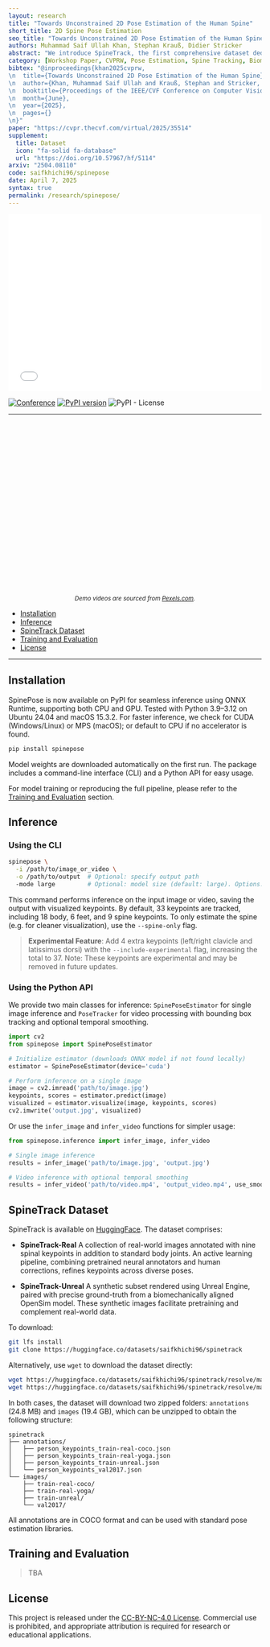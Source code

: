 ```yaml
---
layout: research
title: "Towards Unconstrained 2D Pose Estimation of the Human Spine"
short_title: 2D Spine Pose Estimation
seo_title: "Towards Unconstrained 2D Pose Estimation of the Human Spine"
authors: Muhammad Saif Ullah Khan, Stephan Krauß, Didier Stricker
abstract: "We introduce SpineTrack, the first comprehensive dataset dedicated to 2D spine pose estimation in unconstrained environments, addressing a critical gap in human pose analysis for sports and biomechanical applications. Existing pose datasets typically represent the spine with a single rigid segment, neglecting the detailed articulation required for precise analysis. To overcome this limitation, SpineTrack comprises two complementary components: SpineTrack-Real, a real-world dataset with high-fidelity spine annotations refined via an active learning pipeline, and SpineTrack-Unreal, a synthetic dataset generated using an Unreal Engine-based framework with accurate ground-truth labels. Additionally, we propose a novel biomechanical validation framework based on OpenSim to enforce anatomical consistency in the annotated keypoints. Complementing the dataset, our SpinePose model extends state-of-the-art body pose estimation networks through a teacher–student distillation approach and an anatomical regularization strategy, effectively incorporating detailed spine keypoints without sacrificing overall performance. Extensive experiments on standard benchmarks and sports-specific scenarios demonstrate that our approach significantly improves spine tracking accuracy while maintaining robust generalization."
category: [Workshop Paper, CVPRW, Pose Estimation, Spine Tracking, Biomechanics]
bibtex: "@inproceedings{khan2025cvprw,
\n  title={Towards Unconstrained 2D Pose Estimation of the Human Spine},
\n  author={Khan, Muhammad Saif Ullah and Krauß, Stephan and Stricker, Didier},
\n  booktitle={Proceedings of the IEEE/CVF Conference on Computer Vision and Pattern Recognition (CVPR) Workshops},
\n  month={June},
\n  year={2025},
\n  pages={}
\n}"
paper: "https://cvpr.thecvf.com/virtual/2025/35514"
supplement: 
  title: Dataset
  icon: "fa-solid fa-database"
  url: "https://doi.org/10.57967/hf/5114"
arxiv: "2504.08110"
code: saifkhichi96/spinepose
date: April 7, 2025
syntax: true
permalink: /research/spinepose/
---
```


<div style="width: 100%; max-width: 900px; margin: 0 auto;">
  <div style="position: relative; width: 100%; padding-bottom: 70%; height: 0; overflow: hidden;">
    <iframe 
      src="{{ '/assets/research/spinepose-poster.pdf' | relative_url }}" 
      style="position: absolute; top: 0; left: 0; width: 100%; height: 100%; border: none;"
      allowfullscreen
      loading="lazy"
    ></iframe>
  </div>
</div>

[![Conference](https://img.shields.io/badge/CVPRW-2025-blue.svg)](https://vap.aau.dk/cvsports/)
[![PyPI version](https://img.shields.io/pypi/v/spinepose.svg)](https://pypi.org/project/spinepose/)
![PyPI - License](https://img.shields.io/pypi/l/spinepose)

---
<div align="center">

<div style="display: flex; flex-wrap: nowrap; gap: 10px;">
  <div style="flex: 0 0 59%; display: flex; flex-direction: column; gap: 10px;">
    <div style="
      width: 100%;
      aspect-ratio: 16/9; 
      background: url({{ 'assets/images/research/spinepose/video1.gif' | relative_url }}) no-repeat center center;
      background-size: cover;
    ">
    </div>
    <div style="
      width: 100%;
      aspect-ratio: 16/9; 
      background: url({{ 'assets/images/research/spinepose/video2.gif' | relative_url }}) no-repeat center center;
      background-size: cover;
    ">
    </div>
  </div>
  <div style="
    flex: 0 0 38%;
    background: url({{ 'assets/images/research/spinepose/video3.gif' | relative_url }}) no-repeat center center; 
    background-size: cover;
    aspect-ratio: 4/5; /* Adjust ratio to your preference */
  ">
  </div>
</div>
<small align="center"><em>Demo videos are sourced from <a href="https://www.pexels.com/">Pexels.com</a>.</em></small>
</div>

- [Installation](#installation)
- [Inference](#inference)
- [SpineTrack Dataset](#spinetrack-dataset)
- [Training and Evaluation](#training-and-evaluation)
- [License](#license)

---

## Installation

SpinePose is now available on PyPI for seamless inference using ONNX Runtime, supporting both CPU and GPU. Tested with Python 3.9–3.12 on Ubuntu 24.04 and macOS 15.3.2. For faster inference, we check for CUDA (Windows/Linux) or MPS (macOS); or default to CPU if no accelerator is found.

```bash
pip install spinepose
```

Model weights are downloaded automatically on the first run. The package includes a command-line interface (CLI) and a Python API for easy usage.

For model training or reproducing the full pipeline, please refer to the [Training and Evaluation](#training-and-evaluation) section.

## Inference

### Using the CLI

```bash
spinepose \
  -i /path/to/image_or_video \
  -o /path/to/output  # Optional: specify output path
  -mode large         # Optional: model size (default: large). Options: small, medium, large, xlarge
```

This command performs inference on the input image or video, saving the output with visualized keypoints. By default, 33 keypoints are tracked, including 18 body, 6 feet, and 9 spine keypoints. To only estimate the spine (e.g. for cleaner visualization), use the `--spine-only` flag.

> **Experimental Feature**: Add 4 extra keypoints (left/right clavicle and latissimus dorsi) with the `--include-experimental` flag, increasing the total to 37. Note: These keypoints are experimental and may be removed in future updates.

### Using the Python API

We provide two main classes for inference: `SpinePoseEstimator` for single image inference and `PoseTracker` for video processing with bounding box tracking and optional temporal smoothing.

```python
import cv2
from spinepose import SpinePoseEstimator

# Initialize estimator (downloads ONNX model if not found locally)
estimator = SpinePoseEstimator(device='cuda')

# Perform inference on a single image
image = cv2.imread('path/to/image.jpg')
keypoints, scores = estimator.predict(image)
visualized = estimator.visualize(image, keypoints, scores)
cv2.imwrite('output.jpg', visualized)
```

Or use the `infer_image` and `infer_video` functions for simpler usage:

```python
from spinepose.inference import infer_image, infer_video

# Single image inference
results = infer_image('path/to/image.jpg', 'output.jpg')

# Video inference with optional temporal smoothing
results = infer_video('path/to/video.mp4', 'output_video.mp4', use_smoothing=True)
```

## SpineTrack Dataset

SpineTrack is available on [HuggingFace](https://doi.org/10.57967/hf/5114). The dataset comprises:

- **SpineTrack-Real**
  A collection of real-world images annotated with nine spinal keypoints in addition to standard body joints. An active learning pipeline, combining pretrained neural annotators and human corrections, refines keypoints across diverse poses.

- **SpineTrack-Unreal**
  A synthetic subset rendered using Unreal Engine, paired with precise ground-truth from a biomechanically aligned OpenSim model. These synthetic images facilitate pretraining and complement real-world data.

To download:

```bash
git lfs install
git clone https://huggingface.co/datasets/saifkhichi96/spinetrack
```

Alternatively, use `wget` to download the dataset directly:

```bash
wget https://huggingface.co/datasets/saifkhichi96/spinetrack/resolve/main/annotations.zip
wget https://huggingface.co/datasets/saifkhichi96/spinetrack/resolve/main/images.zip
```

In both cases, the dataset will download two zipped folders: `annotations` (24.8 MB) and `images` (19.4 GB), which can be unzipped to obtain the following structure:

```plaintext
spinetrack
├── annotations/
│   ├── person_keypoints_train-real-coco.json
│   ├── person_keypoints_train-real-yoga.json
│   ├── person_keypoints_train-unreal.json
│   └── person_keypoints_val2017.json
└── images/
    ├── train-real-coco/
    ├── train-real-yoga/
    ├── train-unreal/
    └── val2017/
```

All annotations are in COCO format and can be used with standard pose estimation libraries.

## Training and Evaluation

> TBA

## License

This project is released under the [CC-BY-NC-4.0 License](LICENSE). Commercial use is prohibited, and appropriate attribution is required for research or educational applications.